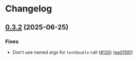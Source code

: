 # Changelog

## [0.3.2](https://github.com/Lendable/phpunit-extensions/compare/0.3.1...0.3.2) (2025-06-25)


### Fixes

* Don't use named args for `testDouble` call ([#130](https://github.com/Lendable/phpunit-extensions/issues/130)) ([ea01591](https://github.com/Lendable/phpunit-extensions/commit/ea01591b7d4485b392246df6998f72730cb51741))
